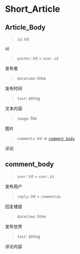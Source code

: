 # Short_Article

## Article_Body

> `id`: int

id

> `poster`: int = `user.id`

发布者

> `datetime`: time

发布时间

> `text`: string

文本内容

> `image`: file

图片

> `comments`: int => [`comment body`](#comment_body)

评论

## comment_body

> `user`: int = `user.id`

发布用户

> `reply`: int = `comments&`

回复楼层

> `datetime`: time

发布世界

> `text`: string

评论内容